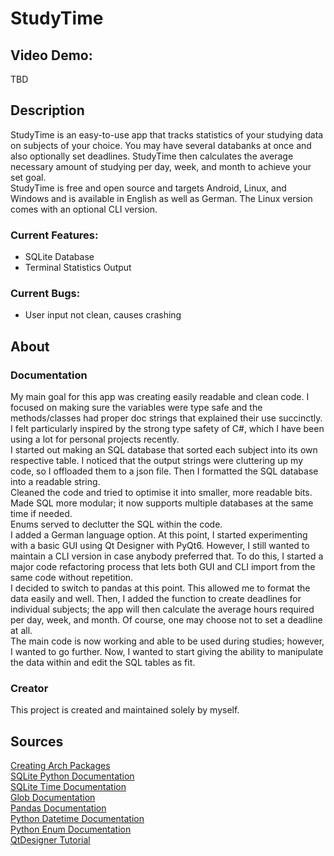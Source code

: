 # StudyTime
## Video Demo:
TBD  
  
## Description
StudyTime is an easy-to-use app that tracks statistics of your studying data on subjects of your choice. You may have several databanks at once and also optionally set deadlines. StudyTime then calculates the average necessary amount of studying per day, week, and month to achieve your set goal.  
StudyTime is free and open source and targets Android, Linux, and Windows and is available in English as well as German. The Linux version comes with an optional CLI version. 
  
### Current Features:
- SQLite Database  
- Terminal Statistics Output  
  
### Current Bugs:
- User input not clean, causes crashing  
  
## About
### Documentation
My main goal for this app was creating easily readable and clean code. I focused on making sure the variables were type safe and the methods/classes had proper doc strings that explained their use succinctly. I felt particularly inspired by the strong type safety of C#, which I have been using a lot for personal projects recently.  
I started out making an SQL database that sorted each subject into its own respective table. I noticed that the output strings were cluttering up my code, so I offloaded them to a json file. Then I formatted the SQL database into a readable string.  
Cleaned the code and tried to optimise it into smaller, more readable bits. Made SQL more modular; it now supports multiple databases at the same time if needed.  
Enums served to declutter the SQL within the code.  
I added a German language option. At this point, I started experimenting with a basic GUI using Qt Designer with PyQt6. However, I still wanted to maintain a CLI version in case anybody preferred that. To do this, I started a major code refactoring process that lets both GUI and CLI import from the same code without repetition.  
I decided to switch to pandas at this point.  This allowed me to format the data easily and well. Then, I added the function to create deadlines for individual subjects; the app will then calculate the average hours required per day, week, and month. Of course, one may choose not to set a deadline at all.  
The main code is now working and able to be used during studies; however, I wanted to go further. Now, I wanted to start giving the ability to manipulate the data within and edit the SQL tables as fit.
  
### Creator
This project is created and maintained solely by myself.  
  
## Sources
[Creating Arch Packages](https://wiki.archlinux.org/title/Creating_packages)  
[SQLite Python Documentation](https://docs.python.org/3/library/sqlite3.html)  
[SQLite Time Documentation](https://www.sqlite.org/lang_datefunc.html)  
[Glob Documentation](https://docs.python.org/3/library/glob.html#glob.escape)  
[Pandas Documentation](https://pandas.pydata.org/pandas-docs/stable/reference/general_functions.html)  
[Python Datetime Documentation](https://docs.python.org/3/library/time.html#module-time)  
[Python Enum Documentation](https://docs.python.org/3/howto/enum.html)  
[QtDesigner Tutorial](https://youtu.be/tJQdfwAohlw?si=7eDugUCnUDzqasO2)  
